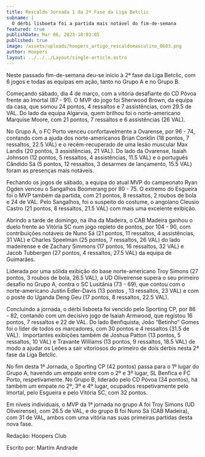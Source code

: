 ```yaml
---
title: Rescaldo Jornada 1 da 2ª Fase da Liga Betclic
subname: |
  O dérbi lisboeta foi a partida mais notável do fim-de-semana
featured: true
publishDate: Mar 06, 2023-10:03:05
published: true
image: /assets/uploads/hoopers_artigo_rescaldomasculino_0603.png
author: Hoopers
layout: ../../../Layout/single-article.astro
---
```

<!--StartFragment-->

Neste passado fim-de-semana deu-se início à 2ª fase da Liga Betclic, com 6 jogos e todas as equipas em ação, tanto no Grupo A e no Grupo B.



Começando sábado, dia 4 de março, com a vitória desafiante do CD Póvoa frente ao Imortal (87 - 91). O MVP do jogo foi Sherwood Brown, da equipa da casa, que somou 24 pontos, 4 ressaltos e 7 assistências, com 29.5 de VAL. Do lado da equipa Algarvia, quem brilhou foi o norte-americano Marquise Moore, com 21 pontos, 7 ressaltos e 6 assistências (26 VAL).



No Grupo A, o FC Porto venceu confortavelmente a Ovarense, por 96 - 74, contando com a ajuda dos norte-americanos Brian Conklin (18 pontos, 7 ressaltos, 22.5 VAL) e o recém-recuperado de uma lesão muscular Max Landis (20 pontos, 3 assistências, 21 VAL). Do lado da Ovarense, Isaiah Johnson (12 pontos, 5 ressaltos, 4 assistências, 11.5 VAL) e o português Cândido Sá (5 pontos, 12 ressaltos, 3 desarmes de lançamento, 15.5 VAL) foram as presenças mais notáveis.



Fechando os jogos de sábado, a equipa do atual MVP do campeonato Ryan Ogden venceu o Sangalhos Boomerang por 80 - 75. O extremo do Esgueira foi o MVP também da partida, com 21 pontos, 8 ressaltos, 2 roubos de bola e 24 de VAL. Pelo Sangalhos, foi o suspeito do costume, o angolano Cleusio Castro (21 pontos, 8 ressaltos, 21.5 VAL) com mais uma excelente exibição.



Abrindo a tarde de domingo, na ilha da Madeira, o CAB Madeira ganhou o duelo frente ao Vitória SC num jogo repleto de pontos, por 104 - 90, com contribuições notáveis de Nuno Sá (21 pontos, 11 ressaltos, 4 assistências, 31 VAL) e Charles Speelman (25 pontos, 7 ressaltos, 26 VAL) do lado madeirense e de Zachary Simmons (17 pontos, 16 ressaltos, 32 VAL) e Jacob Tubbergen (27 pontos, 4 ressaltos, 27.5 VAL) da equipa de Guimarães.



Liderada por uma sólida exibição do base norte-americano Troy Simons (27 pontos, 3 roubos de bola, 26.5 VAL), a UD Oliveirense supera o seu primeiro desafio no Grupo A, contra o SC Lusitânia (73 - 69), que contou com o norte-americano Justin Edler-Davis (13 pontos , 13 ressaltos, 23 VAL) e com o poste do Uganda Deng Geu (17 pontos, 8 ressaltos, 22.5 VAL).



Concluindo a jornada, o dérbi lisboeta foi vencido pelo Sporting CP, por 86 - 82, contando com um decisivo jogo de Isaiah Armwood, que registou 16 pontos, 7 ressaltos e 22 de VAL. Do lado Benfiquista, João “Betinho” Gomes foi o líder de todos os marcadores, com 30 pontos e 4 ressaltos (31.5 de VAL).  Importantes exibições também de Joshua Patton (13 pontos, 5 ressaltos, 10 VAL) e Travante Williams (13 pontos, 9 ressaltos, 18.5 VAL) de modo a ajudar os Leões a sair vitoriosos do primeiro de dois dérbis nesta 2ª fase da Liga Betclic.



No fim desta 1ª Jornada, o Sporting CP (42 pontos) passa para o 1º lugar do Grupo A, havendo um empate entre com o 2º e 3º lugar, SL Benfica e FC Porto, respetivamente. No Grupo B, liderado pelo CD Póvoa (34 pontos), há também um empate no 2º, 3º e 4º lugar, ocupados respetivamente pelo Imortal, pelo Esgueira e pelo Vitória SC, com 32 pontos.



Em níveis individuais, o MVP da 1ª jornada no grupo A foi Troy Simons (UD Oliveirense), com 26.5 de VAL, e do grupo B foi Nuno Sá (CAB Madeira), com 31 de VAL, ambos com uma vitória nas suas primeiras partidas desta nova fase.



Redação: Hoopers Club



Escrito por: Martim Andrade



<!--EndFragment-->